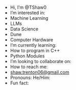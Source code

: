 - Hi, I’m @TShaw0
- I’m interested in:
-   Machine Learning
-   LLMs
-   Data Science
-   Dune
-   Computer Hardware
- I’m currently learning:
-   How to program in C++
-   Python Modules
- I’m looking to collaborate on:
- How to reach me:
-   shaw.trenton06@gmail.com
- Pronouns: He/Him:
- Fun fact: 

<!---
TShaw0/TShaw0 is a ✨ special ✨ repository because its `README.md` (this file) appears on your GitHub profile.
You can click the Preview link to take a look at your changes.
--->
